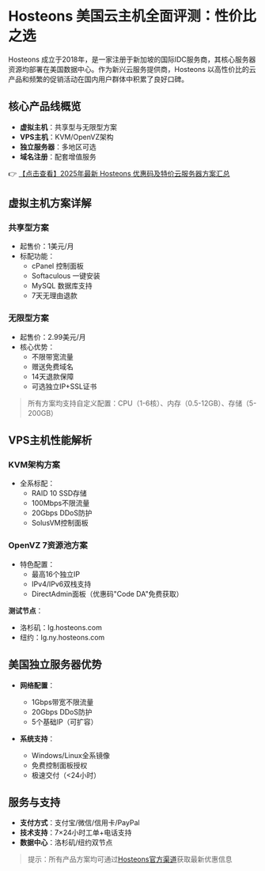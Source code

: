 # Hosteons 美国云主机全面评测：性价比之选

Hosteons 成立于2018年，是一家注册于新加坡的国际IDC服务商，其核心服务器资源均部署在美国数据中心。作为新兴云服务提供商，Hosteons 以高性价比的云产品和频繁的促销活动在国内用户群体中积累了良好口碑。

## 核心产品线概览
- **虚拟主机**：共享型与无限型方案
- **VPS主机**：KVM/OpenVZ架构
- **独立服务器**：多地区可选
- **域名注册**：配套增值服务

👉 [【点击查看】2025年最新 Hosteons 优惠码及特价云服务器方案汇总](https://bit.ly/hosteons)

## 虚拟主机方案详解
### 共享型方案
- 起售价：1美元/月
- 标配功能：
  - cPanel 控制面板
  - Softaculous 一键安装
  - MySQL 数据库支持
  - 7天无理由退款

### 无限型方案
- 起售价：2.99美元/月
- 核心优势：
  - 不限带宽流量
  - 赠送免费域名
  - 14天退款保障
  - 可选独立IP+SSL证书

> 所有方案均支持自定义配置：CPU（1-6核）、内存（0.5-12GB）、存储（5-200GB）

## VPS主机性能解析
### KVM架构方案
- 全系标配：
  - RAID 10 SSD存储
  - 100Mbps不限流量
  - 20Gbps DDoS防护
  - SolusVM控制面板

### OpenVZ 7资源池方案
- 特色配置：
  - 最高16个独立IP
  - IPv4/IPv6双栈支持
  - DirectAdmin面板（优惠码"Code DA"免费获取）

**测试节点**：
- 洛杉矶：lg.hosteons.com
- 纽约：lg.ny.hosteons.com

## 美国独立服务器优势
- **网络配置**：
  - 1Gbps带宽不限流量
  - 20Gbps DDoS防护
  - 5个基础IP（可扩容）
  
- **系统支持**：
  - Windows/Linux全系镜像
  - 免费控制面板授权
  - 极速交付（<24小时）

## 服务与支持
- **支付方式**：支付宝/微信/信用卡/PayPal
- **技术支持**：7×24小时工单+电话支持
- **数据中心**：洛杉矶/纽约双节点

> 提示：所有产品方案均可通过[Hosteons官方渠道](https://bit.ly/hosteons)获取最新优惠信息